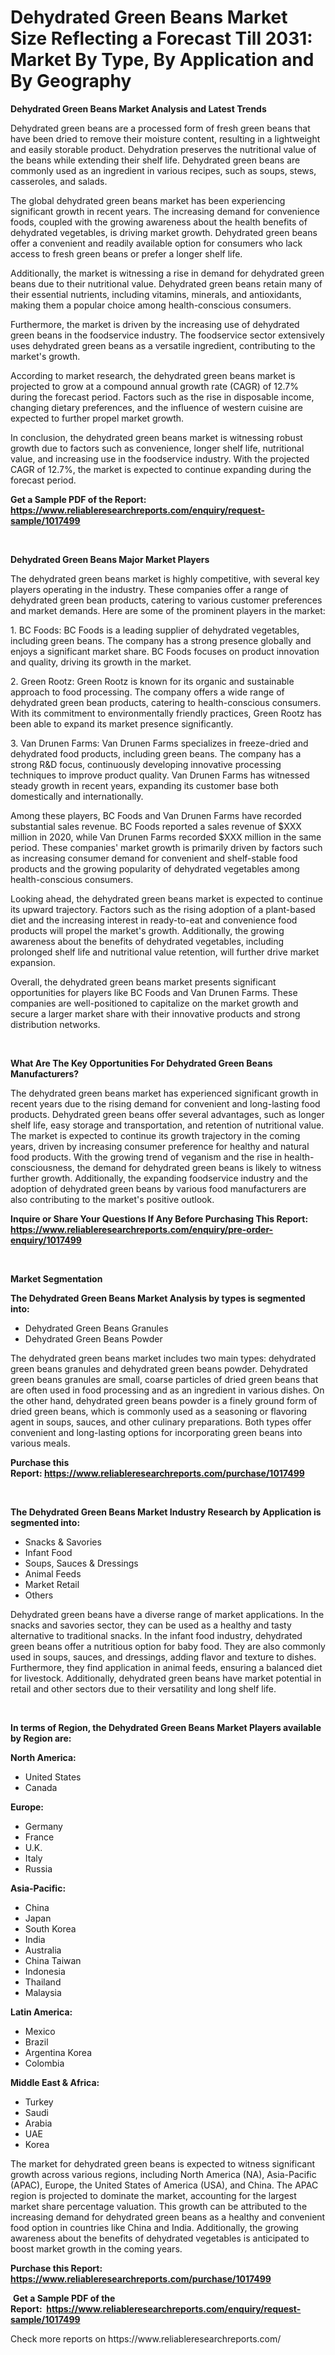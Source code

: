 <p><h1>Dehydrated Green Beans Market Size Reflecting a Forecast Till 2031: Market By Type, By Application and By Geography</h1></p><p><strong>Dehydrated Green Beans Market Analysis and Latest Trends</strong></p>
<p><p>Dehydrated green beans are a processed form of fresh green beans that have been dried to remove their moisture content, resulting in a lightweight and easily storable product. Dehydration preserves the nutritional value of the beans while extending their shelf life. Dehydrated green beans are commonly used as an ingredient in various recipes, such as soups, stews, casseroles, and salads.</p><p>The global dehydrated green beans market has been experiencing significant growth in recent years. The increasing demand for convenience foods, coupled with the growing awareness about the health benefits of dehydrated vegetables, is driving market growth. Dehydrated green beans offer a convenient and readily available option for consumers who lack access to fresh green beans or prefer a longer shelf life.</p><p>Additionally, the market is witnessing a rise in demand for dehydrated green beans due to their nutritional value. Dehydrated green beans retain many of their essential nutrients, including vitamins, minerals, and antioxidants, making them a popular choice among health-conscious consumers.</p><p>Furthermore, the market is driven by the increasing use of dehydrated green beans in the foodservice industry. The foodservice sector extensively uses dehydrated green beans as a versatile ingredient, contributing to the market's growth.</p><p>According to market research, the dehydrated green beans market is projected to grow at a compound annual growth rate (CAGR) of 12.7% during the forecast period. Factors such as the rise in disposable income, changing dietary preferences, and the influence of western cuisine are expected to further propel market growth.</p><p>In conclusion, the dehydrated green beans market is witnessing robust growth due to factors such as convenience, longer shelf life, nutritional value, and increasing use in the foodservice industry. With the projected CAGR of 12.7%, the market is expected to continue expanding during the forecast period.</p></p>
<p><strong>Get a Sample PDF of the Report:&nbsp; <a href="https://www.reliableresearchreports.com/enquiry/request-sample/1017499">https://www.reliableresearchreports.com/enquiry/request-sample/1017499</a></strong></p>
<p>&nbsp;</p>
<p><strong>Dehydrated Green Beans Major Market Players</strong></p>
<p><p>The dehydrated green beans market is highly competitive, with several key players operating in the industry. These companies offer a range of dehydrated green bean products, catering to various customer preferences and market demands. Here are some of the prominent players in the market:</p><p>1. BC Foods: BC Foods is a leading supplier of dehydrated vegetables, including green beans. The company has a strong presence globally and enjoys a significant market share. BC Foods focuses on product innovation and quality, driving its growth in the market.</p><p>2. Green Rootz: Green Rootz is known for its organic and sustainable approach to food processing. The company offers a wide range of dehydrated green bean products, catering to health-conscious consumers. With its commitment to environmentally friendly practices, Green Rootz has been able to expand its market presence significantly.</p><p>3. Van Drunen Farms: Van Drunen Farms specializes in freeze-dried and dehydrated food products, including green beans. The company has a strong R&D focus, continuously developing innovative processing techniques to improve product quality. Van Drunen Farms has witnessed steady growth in recent years, expanding its customer base both domestically and internationally.</p><p>Among these players, BC Foods and Van Drunen Farms have recorded substantial sales revenue. BC Foods reported a sales revenue of $XXX million in 2020, while Van Drunen Farms recorded $XXX million in the same period. These companies' market growth is primarily driven by factors such as increasing consumer demand for convenient and shelf-stable food products and the growing popularity of dehydrated vegetables among health-conscious consumers.</p><p>Looking ahead, the dehydrated green beans market is expected to continue its upward trajectory. Factors such as the rising adoption of a plant-based diet and the increasing interest in ready-to-eat and convenience food products will propel the market's growth. Additionally, the growing awareness about the benefits of dehydrated vegetables, including prolonged shelf life and nutritional value retention, will further drive market expansion.</p><p>Overall, the dehydrated green beans market presents significant opportunities for players like BC Foods and Van Drunen Farms. These companies are well-positioned to capitalize on the market growth and secure a larger market share with their innovative products and strong distribution networks.</p></p>
<p>&nbsp;</p>
<p><strong>What Are The Key Opportunities For Dehydrated Green Beans Manufacturers?</strong></p>
<p><p>The dehydrated green beans market has experienced significant growth in recent years due to the rising demand for convenient and long-lasting food products. Dehydrated green beans offer several advantages, such as longer shelf life, easy storage and transportation, and retention of nutritional value. The market is expected to continue its growth trajectory in the coming years, driven by increasing consumer preference for healthy and natural food products. With the growing trend of veganism and the rise in health-consciousness, the demand for dehydrated green beans is likely to witness further growth. Additionally, the expanding foodservice industry and the adoption of dehydrated green beans by various food manufacturers are also contributing to the market's positive outlook.</p></p>
<p><strong>Inquire or Share Your Questions If Any Before Purchasing This Report: <a href="https://www.reliableresearchreports.com/enquiry/pre-order-enquiry/1017499">https://www.reliableresearchreports.com/enquiry/pre-order-enquiry/1017499</a></strong></p>
<p>&nbsp;</p>
<p><strong>Market Segmentation</strong></p>
<p><strong>The Dehydrated Green Beans Market Analysis by types is segmented into:</strong></p>
<p><ul><li>Dehydrated Green Beans Granules</li><li>Dehydrated Green Beans Powder</li></ul></p>
<p><p>The dehydrated green beans market includes two main types: dehydrated green beans granules and dehydrated green beans powder. Dehydrated green beans granules are small, coarse particles of dried green beans that are often used in food processing and as an ingredient in various dishes. On the other hand, dehydrated green beans powder is a finely ground form of dried green beans, which is commonly used as a seasoning or flavoring agent in soups, sauces, and other culinary preparations. Both types offer convenient and long-lasting options for incorporating green beans into various meals.</p></p>
<p><strong>Purchase this Report:&nbsp;<a href="https://www.reliableresearchreports.com/purchase/1017499">https://www.reliableresearchreports.com/purchase/1017499</a></strong></p>
<p>&nbsp;</p>
<p><strong>The Dehydrated Green Beans Market Industry Research by Application is segmented into:</strong></p>
<p><ul><li>Snacks & Savories</li><li>Infant Food</li><li>Soups, Sauces & Dressings</li><li>Animal Feeds</li><li>Market Retail</li><li>Others</li></ul></p>
<p><p>Dehydrated green beans have a diverse range of market applications. In the snacks and savories sector, they can be used as a healthy and tasty alternative to traditional snacks. In the infant food industry, dehydrated green beans offer a nutritious option for baby food. They are also commonly used in soups, sauces, and dressings, adding flavor and texture to dishes. Furthermore, they find application in animal feeds, ensuring a balanced diet for livestock. Additionally, dehydrated green beans have market potential in retail and other sectors due to their versatility and long shelf life.</p></p>
<p>&nbsp;</p>
<p><strong>In terms of Region, the Dehydrated Green Beans Market Players available by Region are:</strong></p>
<p>
    <p> <strong> North America: </strong>
        <ul>
            <li>United States</li>
            <li>Canada</li>
        </ul>
        </p> 
    <p> <strong> Europe: </strong>
        <ul>
            <li>Germany</li>
            <li>France</li>
            <li>U.K.</li>
            <li>Italy</li>
            <li>Russia</li>
        </ul>
        </p> 
    <p> <strong> Asia-Pacific: </strong>
        <ul>
            <li>China</li>
            <li>Japan</li>
            <li>South Korea</li>
            <li>India</li>
            <li>Australia</li>
            <li>China Taiwan</li>
            <li>Indonesia</li>
            <li>Thailand</li>
            <li>Malaysia</li>
        </ul>
        </p> 
    <p> <strong> Latin America: </strong>
        <ul>
            <li>Mexico</li>
            <li>Brazil</li>
            <li>Argentina Korea</li>
            <li>Colombia</li>
        </ul>
        </p> 
    <p> <strong> Middle East & Africa: </strong>
        <ul>
            <li>Turkey</li>
            <li>Saudi</li>
            <li>Arabia</li>
            <li>UAE</li>
            <li>Korea</li>
        </ul>
    </p>
    </p>
<p><p>The market for dehydrated green beans is expected to witness significant growth across various regions, including North America (NA), Asia-Pacific (APAC), Europe, the United States of America (USA), and China. The APAC region is projected to dominate the market, accounting for the largest market share percentage valuation. This growth can be attributed to the increasing demand for dehydrated green beans as a healthy and convenient food option in countries like China and India. Additionally, the growing awareness about the benefits of dehydrated vegetables is anticipated to boost market growth in the coming years.</p></p>
<p><strong>Purchase this Report: <a href="https://www.reliableresearchreports.com/purchase/1017499">https://www.reliableresearchreports.com/purchase/1017499</a></strong></p>
<p>&nbsp;<strong>Get a Sample PDF of the Report:&nbsp;&nbsp;<a href="https://www.reliableresearchreports.com/enquiry/request-sample/1017499">https://www.reliableresearchreports.com/enquiry/request-sample/1017499</a></strong></p>
<p><strong></strong></p>
<p>Check more reports on https://www.reliableresearchreports.com/</p>